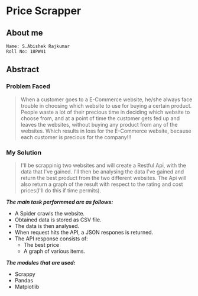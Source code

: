 # Price Scrapper

## About me
```
Name: S.Abishek Rajkumar
Roll No: 18PW41
```

## Abstract

### Problem Faced

> When a customer goes to a E-Commerce website, he/she always face trouble in choosing which website to use for buying a certain product. People waste a lot of their precious time in deciding which website to choose from, and at a point of time the customer gets fed up and leaves the websites, without buying any product from any of the websites. Which results in loss for the E-Commerce website, because each customer is precious for the company!!!

### My Solution

> I'll be scrappinig two websites and will create a Restful Api, with the data that I've gained. I'll then be analysing the data I've gained and return the best product from the two different websites. The Api will also return a graph of the result with respect to the rating and cost prices(I'll do this if time permits).

***The main task performmed are as follows:***
  - A Spider crawls the website.
  - Obtained data is stored as CSV file.
  - The data is then analysed.
  - When request hits the API, a JSON respones is returned.
  - The API response consists of:
     - The best price
     - A graph of various items.

***The modules that are used:***
  - Scrappy
  - Pandas
  - Matplotlib
